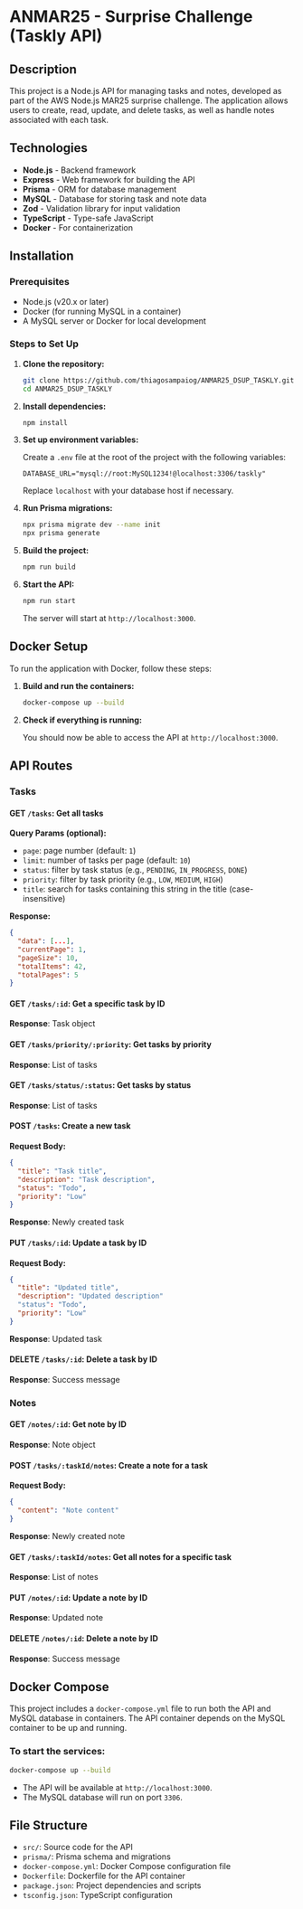 # ANMAR25 - Surprise Challenge (Taskly API)

## Description

This project is a Node.js API for managing tasks and notes, developed as part of the AWS Node.js MAR25 surprise challenge. The application allows users to create, read, update, and delete tasks, as well as handle notes associated with each task.

## Technologies

- **Node.js** - Backend framework
- **Express** - Web framework for building the API
- **Prisma** - ORM for database management
- **MySQL** - Database for storing task and note data
- **Zod** - Validation library for input validation
- **TypeScript** - Type-safe JavaScript
- **Docker** - For containerization

## Installation

### Prerequisites
- Node.js (v20.x or later)
- Docker (for running MySQL in a container)
- A MySQL server or Docker for local development

### Steps to Set Up

1. **Clone the repository:**

   ```bash
   git clone https://github.com/thiagosampaiog/ANMAR25_DSUP_TASKLY.git
   cd ANMAR25_DSUP_TASKLY
   ```

2. **Install dependencies:**

   ```bash
   npm install
   ```

3. **Set up environment variables:**

   Create a `.env` file at the root of the project with the following variables:

   ```plaintext
   DATABASE_URL="mysql://root:MySQL1234!@localhost:3306/taskly"
   ```

   Replace `localhost` with your database host if necessary.

4. **Run Prisma migrations:**

   ```bash
   npx prisma migrate dev --name init
   npx prisma generate
   ```

5. **Build the project:**

   ```bash
   npm run build
   ```

6. **Start the API:**

   ```bash
   npm run start
   ```

   The server will start at `http://localhost:3000`.

## Docker Setup

To run the application with Docker, follow these steps:

1. **Build and run the containers:**

   ```bash
   docker-compose up --build
   ```

2. **Check if everything is running:**

   You should now be able to access the API at `http://localhost:3000`.

## API Routes

### **Tasks**

#### **GET** `/tasks`: Get all tasks  
**Query Params (optional):**  
- `page`: page number (default: `1`)  
- `limit`: number of tasks per page (default: `10`)  
- `status`: filter by task status (e.g., `PENDING`, `IN_PROGRESS`, `DONE`)  
- `priority`: filter by task priority (e.g., `LOW`, `MEDIUM`, `HIGH`)  
- `title`: search for tasks containing this string in the title (case-insensitive)

**Response:**
```json
{
  "data": [...],
  "currentPage": 1,
  "pageSize": 10,
  "totalItems": 42,
  "totalPages": 5
}
```

#### **GET** `/tasks/:id`: Get a specific task by ID  
**Response**: Task object

#### **GET** `/tasks/priority/:priority`: Get tasks by priority  
**Response**: List of tasks

#### **GET** `/tasks/status/:status`: Get tasks by status  
**Response**: List of tasks

#### **POST** `/tasks`: Create a new task  
**Request Body:**
```json
{
  "title": "Task title",
  "description": "Task description",
  "status": "Todo",
  "priority": "Low"
}
```
**Response**: Newly created task

#### **PUT** `/tasks/:id`: Update a task by ID  
**Request Body:**
```json
{
  "title": "Updated title",
  "description": "Updated description"
  "status": "Todo",
  "priority": "Low"
}
```
**Response**: Updated task

#### **DELETE** `/tasks/:id`: Delete a task by ID  
**Response**: Success message

### **Notes**

#### **GET** `/notes/:id`: Get note by ID  
**Response**: Note object

#### **POST** `/tasks/:taskId/notes`: Create a note for a task  
**Request Body:**
```json
{
  "content": "Note content"
}
```
**Response**: Newly created note

#### **GET** `/tasks/:taskId/notes`: Get all notes for a specific task  
**Response**: List of notes

#### **PUT** `/notes/:id`: Update a note by ID  
**Response**: Updated note

#### **DELETE** `/notes/:id`: Delete a note by ID  
**Response**: Success message

## Docker Compose

This project includes a `docker-compose.yml` file to run both the API and MySQL database in containers. The API container depends on the MySQL container to be up and running.

### To start the services:

```bash
docker-compose up --build
```

- The API will be available at `http://localhost:3000`.
- The MySQL database will run on port `3306`.

## File Structure

- `src/`: Source code for the API
- `prisma/`: Prisma schema and migrations
- `docker-compose.yml`: Docker Compose configuration file
- `Dockerfile`: Dockerfile for the API container
- `package.json`: Project dependencies and scripts
- `tsconfig.json`: TypeScript configuration
